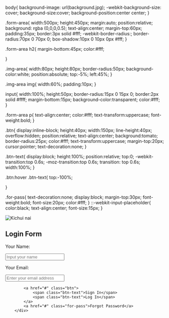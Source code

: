 body{
    background-image: url(background.jpg);
    -webkit-background-size: cover;
    background-size:cover;
    background-position:center center;
}

.form-area{
    width:500px;
    height:450px;
    margin:auto;
    position:relative;
    background: rgba (0,0,0,0.5);
    text-align:center;
    margin-top:60px;
    padding:35px;
    border:3px solid #fff;
    -webkit-border-radius:;
    border-radius:70px 0 70px 0;
    box-shadow:10px 0 10px 0px #fff;
}

.form-area h2{
    margin-bottom:45px;
    color:#fff;

}

.img-area{
    width:80px;
    height:80px;
    border-radius:50px;
    background-color:white;
    position:absolute;
    top:-5%;
    left:45%;
}

.img-area img{
    width:60%;
    padding:10px;
}

input{
    width:100%;
    height:50px;
    border-radius:15px 0 15px 0;
    border:2px solid #ffff;
    margin-bottom:15px;
    background-color:transparent;
    color:#fff;  
}

.form-area p{
    text-align:center;
    color:#fff;
    text-transform:uppercase;
    font-weight:bold;
}

.btn{
    display:inline-block;
    height:40px;
    width:150px;
    line-height:40px;
    overflow:hidden;
    position:relative;
    text-align:center;
    background:tomato;
    border-radius:25px;
    color:#fff;
    text-transform:uppercase;
    margin-top:20px;
    cursor:pointer;
    text-decoration:none;
}

.btn-text{
    display:block;
    height:100%;
    position:relative;
    top:0;
    -webkit-transition:top 0.6s;
    -moz-transition:top 0.6s;
    transition: top 0.6s;
    width:100%;
}

.btn:hover .btn-text{
            top:-100%;

}

.for-pass{
    text-decoration:none;
    display:block;
    margin-top:30px;
    font-weight:bold;
    font-size:20px;
    color:#fff;
}
::-webkit-input-placeholder{
    color:black;
    text-align:center;
    font-size:15px;
}
<!DOCTYPE html>
<html lang="en">
<head>
    <meta charset="UTF-8">
    <meta http-equiv="X-UA-Compatible" content="IE=edge">
    <meta name="viewport" content="width=device-width, initial-scale=1.0">
    <link rel="stylesheet" href="style.css">
    <title>Registratio Form</title>
</head>
<body>
        <div class="form-area">
            <div class="img-area">
                <img src="avatar.png" alt="Kichui nai">
            </div>
            <h2>Login Form</h2>
            <p>Your Name: </p>
            <input type="text" placeholder="Input your name">
            <p>Your Email: </p>
            <input type="email" placeholder="Enter your email address">
            
            <a href="#" class="btn">
                <span class="btn-text">Sign In</span>
                <span class="btn-text">Log In</span>
            </a>
            <a href="#" class="for-pass">Forgot Password</a>
        </div>
</body>
</html>
